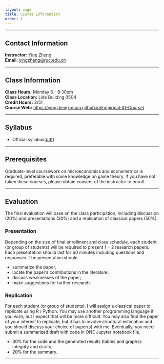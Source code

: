 ```yaml
---
layout: page
title: Course Information
order: 1
---
```

***

## Contact Information
**Instructor:** [Ying Zheng](https://yingzheng-econ.github.io)  
**Email:** [yingzheng@ruc.edu.cn](mailto:yingzheng@ruc.edu.cn)

***

## Class Information
**Class Hours:** Monday 6 - 8:30pm  
**Class Location:** Lide Building 0504  
**Credit Hours:** 3/51  
**Course Web:** https://yingzheng-econ.github.io/Empirical-IO-Course/

***

## Syllabus
- Official syllabus([pdf](/Empirical-IO-Course/Syllabus-EIO-RUC-2021-Fall-EN.pdf))

***

## Prerequisites  
Graduate-level coursework on microeconomics and econometrics is required, preferable with some knowledge on game theory. If you have not taken these courses, please obtain consent of the instructor to enroll.

***

## Evaluation  
The final evaluation will base on the class participation, including discussion (20\%) and presentations (30\%) and a replication of classical papers (50\%).

### Presentation
Depending on the size of final enrollment and class schedule, each student (or group of students) will be required to present 1 − 2 research papers. Each presentation should last for 60 minutes including questions and responses. The presentation should
- summarize the paper;  
- locate the paper’s contributions in the literature;
- discuss weaknesses of the paper;  
- make suggestions for further research. 

### Replication
For each student (or group of students), I will assign a classical paper to replicate using R / Python. You may use another programming language if you wish, but I expect that will be more difficult. You may also find the paper of your interest to replicate, but it has to involve structural estimation and you should discuss your choice of paper(s) with me. Eventually, you need submit a summarized draft with code in ONE Jupyter notebook file.
- 30\% for the code and the generated results (tables and graphs): integrity and clarity;  
- 20\% for the summary.

***
